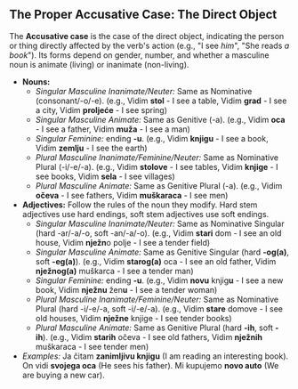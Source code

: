## The Proper Accusative Case: The Direct Object

The **Accusative case** is the case of the direct object, indicating the person or thing directly affected by the verb's action (e.g., "I see *him*", "She reads *a book*"). Its forms depend on gender, number, and whether a masculine noun is animate (living) or inanimate (non-living).

* **Nouns:**
    * *Singular Masculine Inanimate/Neuter:* Same as Nominative (consonant/-o/-e). (e.g., Vidim **stol** - I see a table, Vidim **grad** - I see a city, Vidim **proljeće** - I see spring)
    * *Singular Masculine Animate:* Same as Genitive (-a). (e.g., Vidim **oca** - I see a father, Vidim **muža** - I see a man)
    * *Singular Feminine:* ending **-u**. (e.g., Vidim **knjigu** - I see a book, Vidim **zemlju** - I see the earth)
    * *Plural Masculine Inanimate/Feminine/Neuter:* Same as Nominative Plural (-i/-e/-a). (e.g., Vidim **stolove** - I see tables, Vidim **knjige** - I see books, Vidim **sela** - I see villages)
    * *Plural Masculine Animate:* Same as Genitive Plural (-a). (e.g., Vidim **očeva** - I see fathers, Vidim **muškaraca** - I see men)
* **Adjectives:** Follow the rules of the noun they modify. Hard stem adjectives use hard endings, soft stem adjectives use soft endings.
    * *Singular Masculine Inanimate/Neuter:* Same as Nominative Singular (hard -ar/-a/-o, soft -an/-a/-o). (e.g., Vidim **stari** dom - I see an old house, Vidim **nježn**o polje - I see a tender field)
    * *Singular Masculine Animate:* Same as Genitive Singular (hard **-og(a)**, soft **-eg(a)**). (e.g., Vidim **starog(a)** oca - I see an old father, Vidim **nježnog(a)** muškarca - I see a tender man)
    * *Singular Feminine:* ending **-u**. (e.g., Vidim **novu** knjig**u** - I see a new book, Vidim **nježnu** žen**u** - I see a tender woman)
    * *Plural Masculine Inanimate/Feminine/Neuter:* Same as Nominative Plural (hard -i/-e/-a, soft -i/-e/-a). (e.g., Vidim **stare** domove - I see old houses, Vidim **nježne** knjige - I see tender books)
    * *Plural Masculine Animate:* Same as Genitive Plural (hard **-ih**, soft **-ih**). (e.g., Vidim **starih** očeva - I see old fathers, Vidim **nježnih** muškaraca - I see tender men)
* *Examples:* Ja čitam **zanimljivu knjigu** (I am reading an interesting book). On vidi **svojega oca** (He sees his father). Mi kupujemo **novo auto** (We are buying a new car).